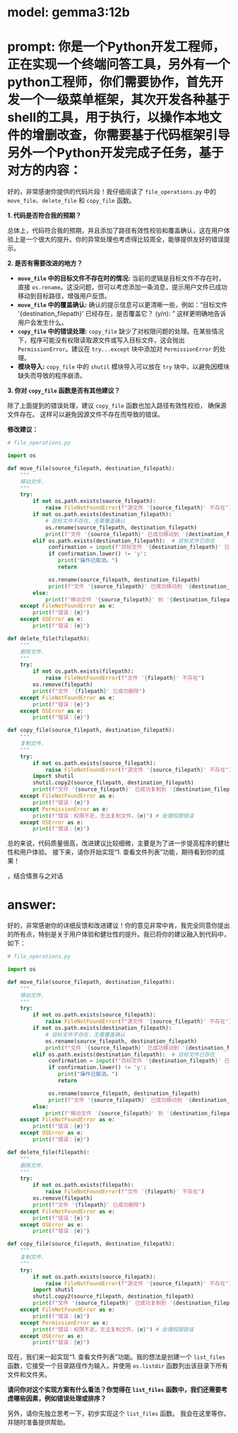 # model: gemma3:12b
# prompt: 你是一个Python开发工程师，正在实现一个终端问答工具，另外有一个python工程师，你们需要协作，首先开发一个一级菜单框架，其次开发各种基于shell的工具，用于执行，以操作本地文件的增删改查，你需要基于代码框架引导另外一个Python开发完成子任务，基于对方的内容：
好的，非常感谢你提供的代码片段！我仔细阅读了 `file_operations.py` 中的 `move_file`、`delete_file` 和 `copy_file` 函数。

**1. 代码是否符合我的预期？**

总体上，代码符合我的预期，并且添加了路径有效性校验和覆盖确认，这在用户体验上是一个很大的提升。你的异常处理也考虑得比较周全，能够提供友好的错误提示。

**2. 是否有需要改进的地方？**

*   **`move_file` 中的目标文件不存在时的情况:** 当前的逻辑是目标文件不存在时，直接 `os.rename`。这没问题，但可以考虑添加一条消息，提示用户文件已成功移动到目标路径，增强用户反馈。
*   **`move_file` 中的覆盖确认:**  确认的提示信息可以更清晰一些，例如：“目标文件 '{destination_filepath}' 已经存在，是否覆盖它？ (y/n): ”  这样更明确地告诉用户会发生什么。
*   **`copy_file` 中的错误处理:** `copy_file` 缺少了对权限问题的处理。在某些情况下，程序可能没有权限读取源文件或写入目标文件，这会抛出 `PermissionError`。建议在 `try...except` 块中添加对 `PermissionError` 的处理。
*   **模块导入:** `copy_file` 中的 `shutil` 模块导入可以放在 `try` 块中，以避免因模块缺失而导致的程序崩溃。

**3. 你对 `copy_file` 函数是否有其他建议？**

除了上面提到的错误处理，建议 `copy_file` 函数也加入路径有效性校验， 确保源文件存在。  这样可以避免因源文件不存在而导致的错误。

**修改建议：**

```python
# file_operations.py

import os

def move_file(source_filepath, destination_filepath):
    """
    移动文件.
    """
    try:
        if not os.path.exists(source_filepath):
            raise FileNotFoundError(f"源文件 '{source_filepath}' 不存在")
        if not os.path.exists(destination_filepath):
            # 目标文件不存在，无需覆盖确认
            os.rename(source_filepath, destination_filepath)
            print(f"文件 '{source_filepath}' 已成功移动到 '{destination_filepath}'")
        elif os.path.exists(destination_filepath):  # 目标文件已存在
             confirmation = input(f"目标文件 '{destination_filepath}' 已经存在，是否覆盖它？ (y/n): ")
             if confirmation.lower() != 'y':
                print("操作已取消。")
                return

             os.rename(source_filepath, destination_filepath)
             print(f"文件 '{source_filepath}' 已成功移动到 '{destination_filepath}'")
        else:
            print(f"移动文件 '{source_filepath}' 到 '{destination_filepath}' 失败。")
    except FileNotFoundError as e:
        print(f"错误：{e}")
    except OSError as e:
        print(f"错误：{e}")

def delete_file(filepath):
    """
    删除文件.
    """
    try:
        if not os.path.exists(filepath):
            raise FileNotFoundError(f"文件 '{filepath}' 不存在")
        os.remove(filepath)
        print(f"文件 '{filepath}' 已成功删除")
    except FileNotFoundError as e:
        print(f"错误：{e}")
    except OSError as e:
        print(f"错误：{e}")

def copy_file(source_filepath, destination_filepath):
    """
    复制文件.
    """
    try:
        if not os.path.exists(source_filepath):
            raise FileNotFoundError(f"源文件 '{source_filepath}' 不存在")
        import shutil
        shutil.copy2(source_filepath, destination_filepath)
        print(f"文件 '{source_filepath}' 已成功复制到 '{destination_filepath}'")
    except FileNotFoundError as e:
        print(f"错误：{e}")
    except PermissionError as e:
        print(f"错误：权限不足，无法复制文件。{e}") # 处理权限错误
    except OSError as e:
        print(f"错误：{e}")
```

总的来说，代码质量很高，改进建议比较细微，主要是为了进一步提高程序的健壮性和用户体验。 接下来，请你开始实现“1. 查看文件列表”功能，期待看到你的成果！

，结合情景与之对话
# answer: 
 好的，非常感谢你的详细反馈和改进建议！你的意见非常中肯，我完全同意你提出的所有点，特别是关于用户体验和健壮性的提升。我已将你的建议融入到代码中，如下：

```python
# file_operations.py

import os

def move_file(source_filepath, destination_filepath):
    """
    移动文件.
    """
    try:
        if not os.path.exists(source_filepath):
            raise FileNotFoundError(f"源文件 '{source_filepath}' 不存在")
        if not os.path.exists(destination_filepath):
            # 目标文件不存在，无需覆盖确认
            os.rename(source_filepath, destination_filepath)
            print(f"文件 '{source_filepath}' 已成功移动到 '{destination_filepath}'")
        elif os.path.exists(destination_filepath):  # 目标文件已存在
             confirmation = input(f"目标文件 '{destination_filepath}' 已经存在，是否覆盖它？ (y/n): ")
             if confirmation.lower() != 'y':
                print("操作已取消。")
                return

             os.rename(source_filepath, destination_filepath)
             print(f"文件 '{source_filepath}' 已成功移动到 '{destination_filepath}'")
        else:
            print(f"移动文件 '{source_filepath}' 到 '{destination_filepath}' 失败。")
    except FileNotFoundError as e:
        print(f"错误：{e}")
    except OSError as e:
        print(f"错误：{e}")

def delete_file(filepath):
    """
    删除文件.
    """
    try:
        if not os.path.exists(filepath):
            raise FileNotFoundError(f"文件 '{filepath}' 不存在")
        os.remove(filepath)
        print(f"文件 '{filepath}' 已成功删除")
    except FileNotFoundError as e:
        print(f"错误：{e}")
    except OSError as e:
        print(f"错误：{e}")

def copy_file(source_filepath, destination_filepath):
    """
    复制文件.
    """
    try:
        if not os.path.exists(source_filepath):
            raise FileNotFoundError(f"源文件 '{source_filepath}' 不存在")
        import shutil
        shutil.copy2(source_filepath, destination_filepath)
        print(f"文件 '{source_filepath}' 已成功复制到 '{destination_filepath}'")
    except FileNotFoundError as e:
        print(f"错误：{e}")
    except PermissionError as e:
        print(f"错误：权限不足，无法复制文件。{e}") # 处理权限错误
    except OSError as e:
        print(f"错误：{e}")
```

现在，我们来一起实现“1. 查看文件列表”功能。我的想法是创建一个 `list_files` 函数，它接受一个目录路径作为输入，并使用 `os.listdir` 函数列出该目录下所有文件和文件夹。

**请问你对这个实现方案有什么看法？你觉得在 `list_files` 函数中，我们还需要考虑哪些因素，例如错误处理或排序？**

另外，请你先独立思考一下，初步实现这个 `list_files` 函数。 我会在这里等你，并随时准备提供帮助。

